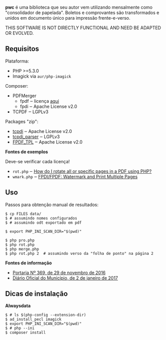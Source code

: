 **pwc** é uma biblioteca que seu autor vem utilizando mensalmente como "consolidador de papelada". Boletos e comprovantes são transformados e unidos em documento único para impressão frente-e-verso.

THIS SOFTWARE IS NOT DIRECTLY FUNCTIONAL AND NEED BE ADAPTED OR EVOLVED.

## Requisitos

Plataforma:

- PHP >=5.3.0
- Imagick via `aur/php-imagick`

Composer:

- PDFMerger
  - fpdf ‒ licença [aqui][fpdf-license]
  - fpdi ‒ Apache License v2.0
- TCPDF ‒ LGPLv3

[fpdf-license]: /myokyawhtun/PDFMerger/blob/master/fpdf/license.txt

Packages "zip":

- [tcpdi](https://github.com/pauln/tcpdi) ‒ Apache License v2.0
- [tcpdi_parser](https://github.com/pauln/tcpdi_parser) ‒ LGPLv3
- [FPDF_TPL](https://www.setasign.com/products/fpdi/downloads/#package-10102) ‒ Apache License v2.0

**Fontes de exemplos**

Deve-se verificar cada licença!

- `rot.php` ‒ [How do I rotate all or specific pages in a PDF using PHP?](http://stackoverflow.com/questions/38111815/how-do-i-rotate-all-or-specific-pages-in-a-pdf-using-php)
- `wmark.php` ‒ [FPDI/FPDF: Watermark and Print Multiple Pages](http://stackoverflow.com/questions/10468478/fpdi-fpdf-watermark-and-print-multiple-pages)

## Uso

Passos para obtenção manual de resultados:

```console
$ cp FILES data/
$ # assumindo nomes configurados
$ # assumindo odt exportado em pdf

$ export PHP_INI_SCAN_DIR="$(pwd)"

$ php pro.php
$ php rot.php
$ php merge.php
$ php rot.php 2  # assumindo verso da "folha de ponto" na página 2
```

**Fontes de informação**

- [Portaria Nº 369, de 29 de novembro de 2016][nacional]
- [Diário Oficial do Município, de 2 de janeiro de 2017][municipal]

[nacional]: http://pesquisa.in.gov.br/imprensa/servlet/INPDFViewer?jornal=1&pagina=78&data=30/11/2016&captchafield=firistAccess
[municipal]: http://portal.natal.rn.gov.br/_anexos/publicacao/dom/dom_20170102_57b612fa85cb4d70525ef7a656747a51.pdf

## Dicas de instalação

**Alwaysdata**

```console
$ # ls $(php-config --extension-dir)
$ ad_install_pecl imagick
$ export PHP_INI_SCAN_DIR="$(pwd)"
$ # php --ini
$ composer install
```
